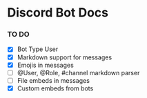 # Discord Bot Docs

### TO DO

-   [x] Bot Type User
-   [x] Markdown support for messages
-   [x] Emojis in messages
-   [ ] @User, @Role, #channel markdown parser
-   [ ] File embeds in messages
-   [x] Custom embeds from bots
